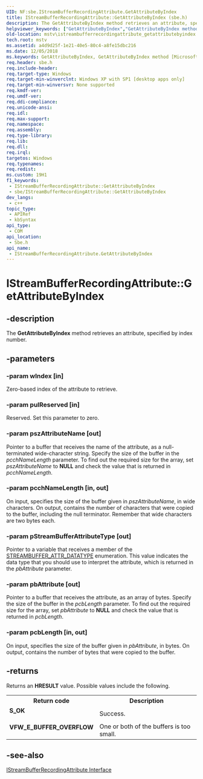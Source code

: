 ```yaml
---
UID: NF:sbe.IStreamBufferRecordingAttribute.GetAttributeByIndex
title: IStreamBufferRecordingAttribute::GetAttributeByIndex (sbe.h)
description: The GetAttributeByIndex method retrieves an attribute, specified by index number.
helpviewer_keywords: ["GetAttributeByIndex","GetAttributeByIndex method [Microsoft TV Technologies]","GetAttributeByIndex method [Microsoft TV Technologies]","IStreamBufferRecordingAttribute interface","IStreamBufferRecordingAttribute interface [Microsoft TV Technologies]","GetAttributeByIndex method","IStreamBufferRecordingAttribute.GetAttributeByIndex","IStreamBufferRecordingAttribute::GetAttributeByIndex","IStreamBufferRecordingAttributeGetAttributeByIndex","mstv.istreambufferrecordingattribute_getattributebyindex","sbe/IStreamBufferRecordingAttribute::GetAttributeByIndex"]
old-location: mstv\istreambufferrecordingattribute_getattributebyindex.htm
tech.root: mstv
ms.assetid: a4d9d25f-1e21-40e5-80c4-a8fe15dbc216
ms.date: 12/05/2018
ms.keywords: GetAttributeByIndex, GetAttributeByIndex method [Microsoft TV Technologies], GetAttributeByIndex method [Microsoft TV Technologies],IStreamBufferRecordingAttribute interface, IStreamBufferRecordingAttribute interface [Microsoft TV Technologies],GetAttributeByIndex method, IStreamBufferRecordingAttribute.GetAttributeByIndex, IStreamBufferRecordingAttribute::GetAttributeByIndex, IStreamBufferRecordingAttributeGetAttributeByIndex, mstv.istreambufferrecordingattribute_getattributebyindex, sbe/IStreamBufferRecordingAttribute::GetAttributeByIndex
req.header: sbe.h
req.include-header: 
req.target-type: Windows
req.target-min-winverclnt: Windows XP with SP1 [desktop apps only]
req.target-min-winversvr: None supported
req.kmdf-ver: 
req.umdf-ver: 
req.ddi-compliance: 
req.unicode-ansi: 
req.idl: 
req.max-support: 
req.namespace: 
req.assembly: 
req.type-library: 
req.lib: 
req.dll: 
req.irql: 
targetos: Windows
req.typenames: 
req.redist: 
ms.custom: 19H1
f1_keywords:
 - IStreamBufferRecordingAttribute::GetAttributeByIndex
 - sbe/IStreamBufferRecordingAttribute::GetAttributeByIndex
dev_langs:
 - c++
topic_type:
 - APIRef
 - kbSyntax
api_type:
 - COM
api_location:
 - Sbe.h
api_name:
 - IStreamBufferRecordingAttribute.GetAttributeByIndex
---
```


# IStreamBufferRecordingAttribute::GetAttributeByIndex


## -description

The <b>GetAttributeByIndex</b> method retrieves an attribute, specified by index number.

## -parameters

### -param wIndex [in]

Zero-based index of the attribute to retrieve.

### -param pulReserved [in]

Reserved. Set this parameter to zero.

### -param pszAttributeName [out]

Pointer to a buffer that receives the name of the attribute, as a null-terminated wide-character string. Specify the size of the buffer in the <i>pcchNameLength</i> parameter. To find out the required size for the array, set <i>pszAttributeName</i> to <b>NULL</b> and check the value that is returned in <i>pcchNameLength</i>.

### -param pcchNameLength [in, out]

On input, specifies the size of the buffer given in <i>pszAttributeName</i>, in wide characters. On output, contains the number of characters that were copied to the buffer, including the null terminator. Remember that wide characters are two bytes each.

### -param pStreamBufferAttributeType [out]

Pointer to a variable that receives a member of the <a href="https://docs.microsoft.com/previous-versions/windows/desktop/api/sbe/ne-sbe-streambuffer_attr_datatype">STREAMBUFFER_ATTR_DATATYPE</a> enumeration. This value indicates the data type that you should use to interpret the attribute, which is returned in the <i>pbAttribute</i> parameter.

### -param pbAttribute [out]

Pointer to a buffer that receives the attribute, as an array of bytes. Specify the size of the buffer in the <i>pcbLength</i> parameter. To find out the required size for the array, set <i>pbAttribute</i> to <b>NULL</b> and check the value that is returned in <i>pcbLength</i>.

### -param pcbLength [in, out]

On input, specifies the size of the buffer given in <i>pbAttribute</i>, in bytes. On output, contains the number of bytes that were copied to the buffer.

## -returns

Returns an <b>HRESULT</b> value. Possible values include the following.

<table>
<tr>
<th>Return code</th>
<th>Description</th>
</tr>
<tr>
<td width="40%">
<dl>
<dt><b>S_OK</b></dt>
</dl>
</td>
<td width="60%">
Success.

</td>
</tr>
<tr>
<td width="40%">
<dl>
<dt><b>VFW_E_BUFFER_OVERFLOW</b></dt>
</dl>
</td>
<td width="60%">
One or both of the buffers is too small.

</td>
</tr>
</table>

## -see-also

<a href="https://docs.microsoft.com/previous-versions/windows/desktop/api/sbe/nn-sbe-istreambufferrecordingattribute">IStreamBufferRecordingAttribute Interface</a>

